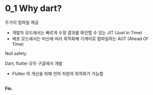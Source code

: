 # 0_1 Why dart?

두가지 컴파일 제공
- 개발자 모드에서는 빠르게 수정 결과를 확인할 수 있는 JIT (Just In Time)
- 배포 모드에서는 머신에 따라 최적화해 기계어로 컴파일하는 AOT (Ahead Of Time)

Null safety

Dart, flutter 모두 구글에서 개발
- Flutter 의 개선을 위해 언어 차원의 최적화가 가능함<br><br>


**Fin.**
